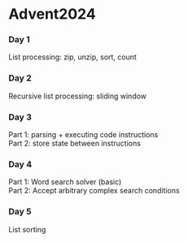 # Advent2024

### Day 1  
List processing:  zip, unzip, sort, count  

### Day 2
Recursive list processing:  sliding window  

### Day 3
Part 1:  parsing + executing code instructions  
Part 2:  store state between instructions  

### Day 4
Part 1:  Word search solver (basic)  
Part 2:  Accept arbitrary complex search conditions  

### Day 5
List sorting  